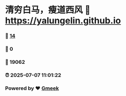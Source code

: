 # 清穷白马，瘦道西风 :link: https://yalungelin.github.io 
### :page_facing_up: [14](https://yalungelin.github.io/tag.html) 
### :speech_balloon: 0 
### :hibiscus: 19062 
### :alarm_clock: 2025-07-07 11:01:22 
### Powered by :heart: [Gmeek](https://github.com/Meekdai/Gmeek)
